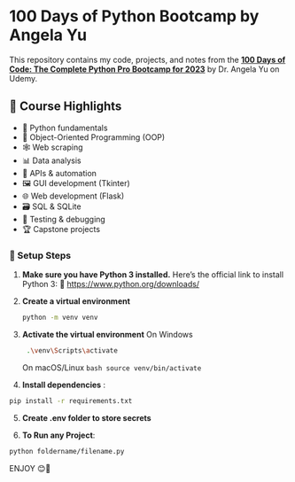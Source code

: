 # 100 Days of Python Bootcamp by Angela Yu

This repository contains my code, projects, and notes from the **[100 Days of Code: The Complete Python Pro Bootcamp for 2023](https://www.udemy.com/course/100-days-of-code/)** by Dr. Angela Yu on Udemy.

## 📘 Course Highlights

- 🐍 Python fundamentals  
- 🧱 Object-Oriented Programming (OOP)  
- 🕸️ Web scraping  
- 📊 Data analysis  
- 🔌 APIs & automation  
- 🖼️ GUI development (Tkinter)  
- 🌐 Web development (Flask)  
- 🗃️ SQL & SQLite  
- 🧪 Testing & debugging  
- 🏆 Capstone projects  


### 🔧 Setup Steps

1. **Make sure you have Python 3 installed.**
    Here’s the official link to install Python 3:
    🔗 https://www.python.org/downloads/
   
2. **Create a virtual environment**  
   ```bash
   python -m venv venv
   ```
   
3. **Activate the virtual environment**
   On Windows
      ```bash
       .\venv\Scripts\activate
      ```
    On macOS/Linux
       ```bash
       source venv/bin/activate
       ```

4. **Install dependencies** :
  ```bash
  pip install -r requirements.txt
  ```
5. **Create .env folder to store secrets**

6. **To Run any Project**:
  ```bash
  python foldername/filename.py
  ```
ENJOY 😊🎉
